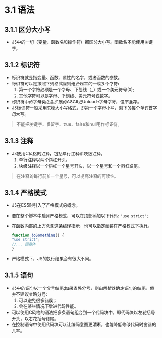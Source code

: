 # 3.1 语法

## 3.1.1 区分大小写

- JS中的一切（变量、函数名和操作符）都区分大小写。函数名不能使用关键字。

## 3.1.2 标识符

- 标识符就是指变量、函数、属性的名字，或者函数的参数。
- 标识符可以是按照下列格式规则组合起来的一或多个字符:
  1. 第一个字符必须是一个字母、下划线（_）或一个美元符号($);
  2. 其他字符可以是字母、下划线、美元符号或数字。
- 标识符中的字母类包含扩展的ASCII或Unicode字母字符，但不推荐。
- JS标识符一般采用驼峰大小写格式，即第一个字母小写，剩下的每个单词首字母大写。

> 不能把关键字、保留字、true、false和null用作标识符。

## 3.1.3 注释

- JS使用C风格的注释，包括单行注释和块级注释。
  1. 单行注释以两个斜杠开头。
  2. 块级注释以一个斜杠一个星号开头，以一个星号和一个斜杠结尾。

> 在注释的每行前加一个星号，可以提高注释的可读性。

## 3.1.4 严格模式

- JS在ES5时引入了严格模式的概念。
- 要在整个脚本中启用严格模式，可以在顶部添加以下代码:
  `"use strict";`
- 在函数内部的上方包含这条编译指示，也可以指定函数在严格模式下执行。

  ```js
  function doSomething() {
  "use strict";
  //... 函数体
  }
  ```

- 严格模式下，JS的执行结果会有很大不同。

## 3.1.5 语句

- JS中的语句以一个分号结尾;如果省略分号，则由解析器确定语句的结尾。但并不建议省略分号:
  1. 可以避免很多错误；
  2. 会在某些情况下增进代码性能。
- 可以使用C风格的语法把多条语句组合到一个代码块中。即代码块以左花括号开头，以右花括号结尾。
- 在控制语句中使用代码块可以让编码意图更清晰，也能降低修改代码时出错的几率。
